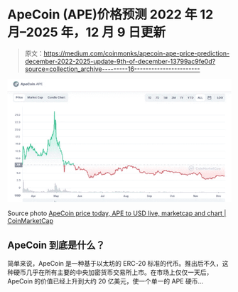 # ApeCoin (APE)价格预测 2022 年 12 月–2025 年，12 月 9 日更新

> 原文：<https://medium.com/coinmonks/apecoin-ape-price-prediction-december-2022-2025-update-9th-of-december-13799ac9fe0d?source=collection_archive---------16----------------------->

![](img/0e4fbb6f222235a7932bf126dfd853ae.png)

Source photo [ApeCoin price today, APE to USD live, marketcap and chart | CoinMarketCap](https://coinmarketcap.com/currencies/apecoin-ape/)

## ApeCoin 到底是什么？

简单来说，ApeCoin 是一种基于以太坊的 ERC-20 标准的代币。推出后不久，这种硬币几乎在所有主要的中央加密货币交易所上市。在市场上仅仅一天后，ApeCoin 的价值已经上升到大约 20 亿美元，使一个单一的 APE 硬币…